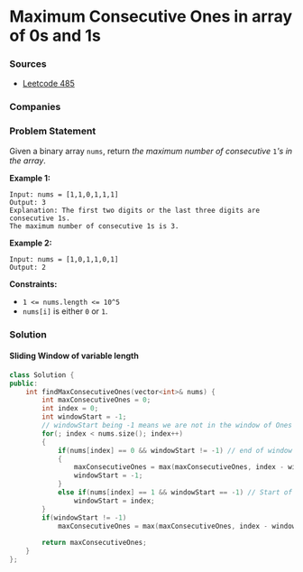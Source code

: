 # Maximum Consecutive Ones in array of 0s and 1s

### Sources

* [Leetcode 485](https://leetcode.com/problems/max-consecutive-ones/)

### Companies

### Problem Statement

Given a binary array `nums`, return _the maximum number of consecutive_ `1`_'s in the array_.

**Example 1:**

```text
Input: nums = [1,1,0,1,1,1]
Output: 3
Explanation: The first two digits or the last three digits are consecutive 1s. 
The maximum number of consecutive 1s is 3.
```

**Example 2:**

```text
Input: nums = [1,0,1,1,0,1]
Output: 2
```

**Constraints:**

* `1 <= nums.length <= 10^5`
* `nums[i]` is either `0` or `1`.

### Solution

#### Sliding Window of variable length

```cpp
class Solution {
public:
    int findMaxConsecutiveOnes(vector<int>& nums) {
        int maxConsecutiveOnes = 0;
        int index = 0;
        int windowStart = -1; 
        // windowStart being -1 means we are not in the window of Ones
        for(; index < nums.size(); index++)
        {
            if(nums[index] == 0 && windowStart != -1) // end of window of Ones
            {
                maxConsecutiveOnes = max(maxConsecutiveOnes, index - windowStart);
                windowStart = -1;
            }
            else if(nums[index] == 1 && windowStart == -1) // Start of new window of Ones
                windowStart = index;
        }
        if(windowStart != -1) 
            maxConsecutiveOnes = max(maxConsecutiveOnes, index - windowStart);
        
        return maxConsecutiveOnes;
    }
};
```

